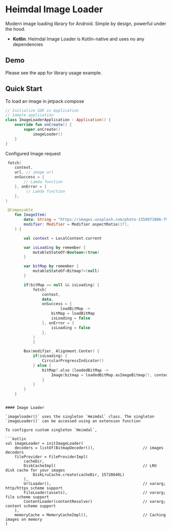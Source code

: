 # Heimdal Image Loader

Modern image loading library for Android. Simple by design, powerful under the hood.

- **Kotlin**: Heimdal Image Loader is Kotlin-native and uses no any dependencies 

## Demo

Please see the app for library usage example.

## Quick Start

To load an image in jetpack compose 
```kotlin
// Initialize SDK in Application
// Sample application
class ImageLoaderApplication : Application() {
    override fun onCreate() {
        super.onCreate()
            imageLoader()
    }
}
```

Configured Image request

```kotlin
 fetch(
    context,
    url, // image url
    onSuccess = {
        // Lamda function
    }, onError = {
         // Lamda function
    },
)

 @Composable
    fun ImageItem(
        data: String = "https://images.unsplash.com/photo-1550973886-796d048c599f?ixlib=rb-1.2.1&ixid=eyJhcHBfaWQiOjU4MjM5fQ",
        modifier: Modifier = Modifier.aspectRatio(1f),
    ) {

        val context = LocalContext.current

        var isLoading by remember {
            mutableStateOf<Boolean>(true)
        }

        var bitMap by remember {
            mutableStateOf<Bitmap?>(null)
        }

        if(bitMap == null && isLoading) {
            fetch(
                context,
                data,
                onSuccess = {
                        loadBitMap ->
                    bitMap = loadBitMap
                    isLoading = false
                }, onError = {
                    isLoading = false
                },
            )
            }

        Box(modifier, Alignment.Center) {
            if(isLoading) {
                CircularProgressIndicator()
            } else {
                bitMap?.also {loadedBitMap ->
                    Image(bitmap = loadedBitMap.asImageBitmap(), contentDescription = "")
                }
            }
        }
    }
```

```

#### Image Loader

`imageloader()` uses the singleton `Heimdal` class. The singleton `imageLoader()` can be accessed using an extension function

To configure custom singleton `Heimdal`, 

```kotlin
val imageLoader = initImageLoader(
    decoders = listOf(BitmapDecoder()),                     // images decoders
    fileProvider = FileProviderImpl(
        cacheDir,
        DiskCacheImpl(                                      // LRU disk cache for your images
            DiskLruCache.create(cacheDir, 15728640L)
        ),
        UrlLoader(),                                        // vararg; http/https scheme support
        FileLoader(assets),                                 // vararg; file scheme support
        ContentLoader(contentResolver)                      // vararg; content scheme support
    ),
    memoryCache = MemoryCacheImpl(),                        // Caching images on memory
)
```
